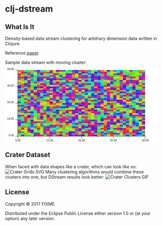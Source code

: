 # clj-dstream

## What Is It
Density-based data stream clustering for arbitrary dimension data written in Clojure.

Reference [paper](refpaper).


Sample data stream with moving cluster:
![Three Clusters GIF][clustergif]


[refpaper]: https://github.com/ogeagla/clj-dstream/raw/master/papers/sigproc-sp.pdf
[clustergif]: https://github.com/ogeagla/clj-dstream/raw/master/doc/resources/3-clusters-1-at-a-time/animated-loop.gif "Three Clusters One At A Time"

## Crater Dataset

When faced with data shapes like a crater, which can look like so:
![Crater Grids SVG](cratergrids)
Many clustering algorithms would combine these clusters into one, but DStream results look better:
![Crater Clusters GIF](craterclusters)

[craterclusters]: https://github.com/ogeagla/clj-dstream/raw/master/doc/resources/crater/animated-clusters-loop.gif "Crater Clusters"
[cratergrids]: https://github.com/ogeagla/clj-dstream/raw/master/doc/resources/crater/grids-crater-sampling-000000000-rainbow2.svg "Crater Data Stream"


## License

Copyright © 2017 FIXME

Distributed under the Eclipse Public License either version 1.0 or (at
your option) any later version.
